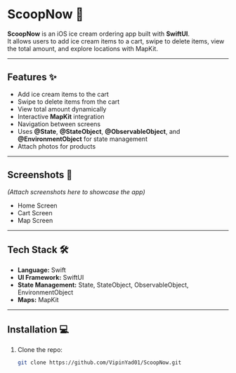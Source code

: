 # ScoopNow 🍦

**ScoopNow** is an iOS ice cream ordering app built with **SwiftUI**.  
It allows users to add ice cream items to a cart, swipe to delete items, view the total amount, and explore locations with MapKit.

---

## Features ✨

- Add ice cream items to the cart  
- Swipe to delete items from the cart  
- View total amount dynamically  
- Interactive **MapKit** integration  
- Navigation between screens  
- Uses **@State**, **@StateObject**, **@ObservableObject**, and **@EnvironmentObject** for state management  
- Attach photos for products  

---

## Screenshots 📸

*(Attach screenshots here to showcase the app)*  
- Home Screen  
- Cart Screen  
- Map Screen  

---

## Tech Stack 🛠️

- **Language:** Swift  
- **UI Framework:** SwiftUI  
- **State Management:** State, StateObject, ObservableObject, EnvironmentObject  
- **Maps:** MapKit  

---

## Installation 💻

1. Clone the repo:  
   ```bash
   git clone https://github.com/VipinYad01/ScoopNow.git

